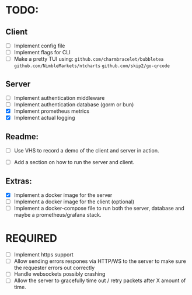 # TODO:

## Client
- [ ] Implement config file
- [ ] Implement flags for CLI
- [ ] Make a pretty TUI
using: `github.com/charmbracelet/bubbletea` `github.com/NimbleMarkets/ntcharts` `github.com/skip2/go-qrcode` 

## Server
- [ ] Implement authentication middleware
- [ ] Implement authentication database (gorm or bun)
- [x] Implement prometheus metrics
- [x] Implement actual logging

## Readme:
- [ ] Use VHS to record a demo of the client and server in action.
- [ ] Add a section on how to run the server and client.


## Extras:
- [x] Implement a docker image for the server
- [ ] Implement a docker image for the client (optional)
- [ ] Implement a docker-compose file to run both the server, database and maybe a prometheus/grafana stack.

# REQUIRED
- [ ] Implement https support
- [ ] Allow sending errors respones via HTTP/WS to the server to make sure the requester errors out correctly
- [ ] Handle websockets possibly crashing
- [ ] Allow the server to gracefully time out / retry packets after X amount of time.
